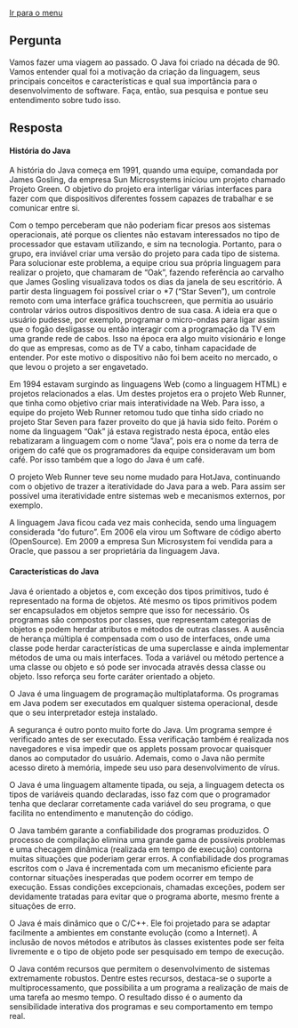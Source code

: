 [Ir para o menu](https://github.com/Alexandremma/mdc-java-escudeiro)

## Pergunta
Vamos fazer uma viagem ao passado. O Java foi criado na década de 90. Vamos entender qual foi a motivação da criação da linguagem, seus principais conceitos e características e qual sua importância para o desenvolvimento de software. Faça, então, sua pesquisa e pontue seu entendimento sobre tudo isso.

## Resposta
#### História do Java

A história do Java começa em 1991, quando uma equipe, comandada por James Gosling, da empresa Sun Microsystems iniciou um projeto chamado Projeto Green. O objetivo do projeto era interligar várias interfaces para fazer com que dispositivos diferentes fossem capazes de trabalhar e se comunicar entre si.

Com o tempo perceberam que não poderiam ficar presos aos sistemas operacionais, até porque os clientes não estavam interessados no tipo de processador que estavam utilizando, e sim na tecnologia. Portanto, para o grupo, era inviável criar uma versão do projeto para cada tipo de sistema.
Para solucionar este problema, a equipe criou sua própria linguagem para realizar o projeto, que chamaram de “Oak”, fazendo referência ao carvalho que James Gosling visualizava todos os dias da janela de seu escritório. A partir desta linguagem foi possível criar o *7 (“Star Seven”), um controle remoto com uma interface gráfica touchscreen, que permitia ao usuário controlar vários outros dispositivos dentro de sua casa. A ideia era que o usuário pudesse, por exemplo, programar o micro-ondas para ligar assim que o fogão desligasse ou então interagir com a programação da TV em uma grande rede de cabos.
Isso na época era algo muito visionário e longe do que as empresas, como as de TV a cabo, tinham capacidade de entender. Por este motivo o dispositivo não foi bem aceito no mercado, o que levou o projeto a ser engavetado.

Em 1994 estavam surgindo as linguagens Web (como a linguagem HTML) e projetos relacionados a elas. Um destes projetos era o projeto Web Runner, que tinha como objetivo criar mais interatividade na Web. Para isso, a equipe do projeto Web Runner retomou tudo que tinha sido criado no projeto Star Seven para fazer proveito do que já havia sido feito. Porém o nome da linguagem “Oak” já estava registrado nesta época, então eles rebatizaram a linguagem com o nome “Java”, pois era o nome da terra de origem do café que os programadores da equipe consideravam um bom café. Por isso também que a logo do Java é um café.

O projeto Web Runner teve seu nome mudado para HotJava, continuando com o objetivo de trazer a iteratividade do Java para a web. Para assim ser possível uma iteratividade entre sistemas web e mecanismos externos, por exemplo.

A linguagem Java ficou cada vez mais conhecida, sendo uma linguagem considerada “do futuro”. Em 2006 ela virou um Software de código aberto (OpenSource). Em 2009 a empresa Sun Microsystem foi vendida para a Oracle, que passou a ser proprietária da linguagem Java.

#### Características do Java

Java é orientado a objetos e, com exceção dos tipos primitivos, tudo é representado na forma de objetos. Até mesmo os tipos primitivos podem ser encapsulados em objetos sempre que isso for necessário. Os programas são compostos por classes, que representam categorias de objetos e podem herdar atributos e métodos de outras classes. A ausência de herança múltipla é compensada com o uso de interfaces, onde uma classe pode herdar características de uma superclasse e ainda implementar métodos de uma ou mais interfaces. Toda a variável ou método pertence a uma classe ou objeto e só pode ser invocada através dessa classe ou objeto. Isso reforça seu forte caráter orientado a objeto.

O Java é uma linguagem de programação multiplataforma. Os programas em Java podem ser executados em qualquer sistema operacional, desde que o seu interpretador esteja instalado.

A segurança é outro ponto muito forte do Java. Um programa sempre é verificado antes de ser executado. Essa verificação também é realizada nos navegadores e visa impedir que os applets possam provocar quaisquer danos ao computador do usuário. Ademais, como o Java não permite acesso direto à memória, impede seu uso para desenvolvimento de vírus.

O Java é uma linguagem altamente tipada, ou seja, a linguagem detecta os tipos de variáveis quando declaradas, isso faz com que o programador tenha que declarar corretamente cada variável do seu programa, o que facilita no entendimento e manutenção do código.

O Java também garante a confiabilidade dos programas produzidos. O processo de compilação elimina uma grande gama de possíveis problemas e uma checagem dinâmica (realizada em tempo de execução) contorna muitas situações que poderiam gerar erros. A confiabilidade dos programas escritos com o Java é incrementada com um mecanismo eficiente para contornar situações inesperadas que podem ocorrer em tempo de execução. Essas condições excepcionais, chamadas exceções, podem ser devidamente tratadas para evitar que o programa aborte, mesmo frente a situações de erro.

O Java é mais dinâmico que o C/C++. Ele foi projetado para se adaptar facilmente a ambientes em constante evolução (como a Internet). A inclusão de novos métodos e atributos às classes existentes pode ser feita livremente e o tipo de objeto pode ser pesquisado em tempo de execução.

O Java contém recursos que permitem o desenvolvimento de sistemas extremamente robustos. Dentre estes recursos, destaca-se o suporte a multiprocessamento, que possibilita a um programa a realização de mais de uma tarefa ao mesmo tempo. O resultado disso é o aumento da sensibilidade interativa dos programas e seu comportamento em tempo real.